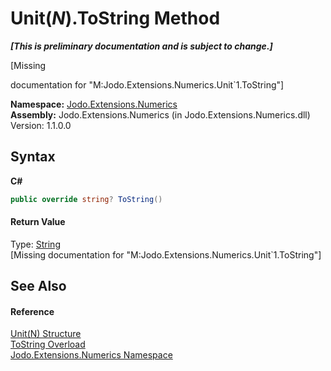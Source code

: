 # Unit(*N*).ToString Method 
 _**\[This is preliminary documentation and is subject to change.\]**_

\[Missing <summary> documentation for "M:Jodo.Extensions.Numerics.Unit`1.ToString"\]

**Namespace:**&nbsp;<a href="N_Jodo_Extensions_Numerics">Jodo.Extensions.Numerics</a><br />**Assembly:**&nbsp;Jodo.Extensions.Numerics (in Jodo.Extensions.Numerics.dll) Version: 1.1.0.0

## Syntax

**C#**<br />
``` C#
public override string? ToString()
```


#### Return Value
Type: <a href="https://docs.microsoft.com/dotnet/api/system.string" target="_blank" rel="noopener noreferrer">String</a><br />\[Missing <returns> documentation for "M:Jodo.Extensions.Numerics.Unit`1.ToString"\]

## See Also


#### Reference
<a href="T_Jodo_Extensions_Numerics_Unit_1">Unit(N) Structure</a><br /><a href="Overload_Jodo_Extensions_Numerics_Unit_1_ToString">ToString Overload</a><br /><a href="N_Jodo_Extensions_Numerics">Jodo.Extensions.Numerics Namespace</a><br />